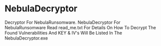 # NebulaDecryptor
Decryptor For NebulaRunsomware.
NebulaDecryptor For NebulaRunsomware
Read read_me.txt For Details On How To Decrypt
The Found Vulnerabilities And KEY & IV's Will Be Listed In The NebulaDecryptor.exe

